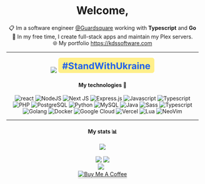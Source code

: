 <div align="center">
<h1>Welcome, </h1>

 📋 Im a software engineer [@Guardsquare](https://guardsquare.com) working with <b>Typescript</b> and <b>Go</b><br>
 🌳 In my free time, I create full-stack apps and maintain my Plex servers. <br>
 🌐 My portfolio https://kdssoftware.com
 ***
 
 [![](https://komarev.com/ghpvc/?username=kdssoftware)](https://github.com/kdssoftware)
 [![#standWithUkraine](https://raw.githubusercontent.com/vshymanskyy/StandWithUkraine/e370cbde3369f18314456290ea50e6819f0f01f0/badges/StandWithUkraine.svg)](https://github.com/vshymanskyy/StandWithUkraine)

<div align="center">
 </div>
 <h4>My technologies 🤖</h4>

![react](https://img.shields.io/badge/React.js-77d4f2?logo=react&logoColor=black)
![NodeJS](https://img.shields.io/badge/Node.js-4f9640?logo=node.js&logoColor=white)
![Next JS](https://img.shields.io/badge/Next.js-black?logo=next.js&logoColor=white)
![Express.js](https://img.shields.io/badge/Express.js-404d59.svg?logo=express&logoColor=white)
![Javascript](https://img.shields.io/badge/Javascript-f7e018.svg?logo=javascript&logoColor=black)
![Typescript](https://img.shields.io/badge/Typescript-2f72bc.svg?logo=typescript&logoColor=white)
![PHP](https://img.shields.io/badge/PHP-7175aa.svg?logo=php&logoColor=white)
![PostgreSQL](https://img.shields.io/badge/PostgreSQL-2d5d88.svg?logo=postgresql&logoColor=white)
![Python](https://img.shields.io/badge/Python-2a65a2.svg?logo=python&logoColor=white)
![MySQL](https://img.shields.io/badge/MySQL-005c83.svg?logo=mysql&logoColor=white)
![Java](https://img.shields.io/badge/Java-e01e23.svg?logo=java&logoColor=white)
![Sass](https://img.shields.io/badge/SCSS-c36192.svg?logo=sass&logoColor=white)
![Typescript](https://img.shields.io/badge/Typescript-2f72bc.svg?logo=typescript&logoColor=white)
![Golang](https://img.shields.io/badge/Go-86d5e3.svg?logo=go&logoColor=black)
![Docker](https://img.shields.io/badge/Docker-238fe0.svg?logo=docker&logoColor=white)
![Google Cloud](https://img.shields.io/badge/Google%20Cloud-a4335.svg?logo=google-cloud&logoColor=white)
![Vercel](https://img.shields.io/badge/Vercel-000000.svg?logo=vercel&logoColor=white)
![Lua](https://img.shields.io/badge/Lua-030381.svg?logo=lua&logoColor=white)
![NeoVim](https://img.shields.io/badge/NeoVim-57a241.svg?logo=neovim&logoColor=white)
 
 ***
 <div align="center">
 <h4>My stats 📊</h4>
 </div>
 
 [![](https://www.codewars.com/users/kdssoftware/badges/large)](https://www.codewars.com/users/kdssoftware)
 
</div>
<div align="center">
 
 <img src="https://github-readme-stats.vercel.app/api/top-langs/?username=kdssoftware&show_icons=true&layout=compact&theme=dracula&langs_count=8&hide=css,html,pug" height="200px"/>
 <img src="https://github-readme-stats.vercel.app/api?username=kdssoftware&show_icons=true&theme=dracula&hide=stars_private=true" height="200px" />
 <br />
   <img src="http://github-readme-streak-stats.herokuapp.com/?user=kdssoftware&theme=dracula&hide_border=true&date_format=M%20j%5B%2C%20Y%5D" height="200px"/>
 &nbsp;
 <br />
 <a href="https://www.buymeacoffee.com/kdssoftware" target="_blank"><img src="https://www.buymeacoffee.com/assets/img/custom_images/orange_img.png" alt="Buy Me A Coffee" style="height: 41px !important;width: 174px !important;box-shadow: 0px 3px 2px 0px rgba(190, 190, 190, 0.5) !important;-webkit-box-shadow: 0px 3px 2px 0px rgba(190, 190, 190, 0.5) !important;" ></a>
</div>

